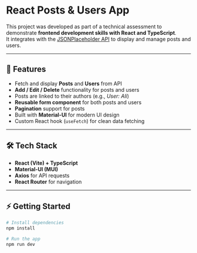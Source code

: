 # React Posts & Users App

This project was developed as part of a technical assessment to demonstrate **frontend development skills with React and TypeScript**.  
It integrates with the [JSONPlaceholder API](https://jsonplaceholder.typicode.com/) to display and manage posts and users.

---

## 🚀 Features
- Fetch and display **Posts** and **Users** from API  
- **Add / Edit / Delete** functionality for posts and users  
- Posts are linked to their authors (e.g., *User: Ali*)  
- **Reusable form component** for both posts and users  
- **Pagination** support for posts  
- Built with **Material-UI** for modern UI design  
- Custom React hook (`useFetch`) for clean data fetching  

---

## 🛠️ Tech Stack
- **React (Vite) + TypeScript**  
- **Material-UI (MUI)**  
- **Axios** for API requests  
- **React Router** for navigation  

---

## ⚡ Getting Started
```bash
# Install dependencies
npm install

# Run the app
npm run dev

